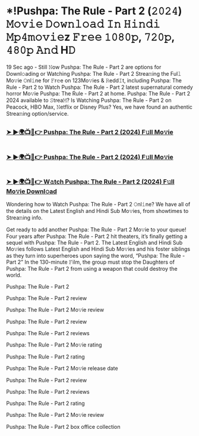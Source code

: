 #  *!Pushpa: The Rule - Part 2 (𝟸𝟶𝟸𝟺) 𝙼𝚘𝚟𝚒𝚎 𝙳𝚘𝚠𝚗𝚕𝚘𝚊𝚍 𝙸𝚗 𝙷𝚒𝚗𝚍𝚒 𝙼𝚙𝟺𝚖𝚘𝚟𝚒𝚎z 𝙵𝚛𝚎𝚎 𝟷𝟶𝟾𝟶𝚙, 𝟽𝟸𝟶𝚙, 𝟺𝟾𝟶𝚙 𝙰𝚗𝚍 H𝙳

19 Sec ago - Still 𝙽ow Pushpa: The Rule - Part 2 are options for Downl𝚘ading or Watching Pushpa: The Rule - Part 2 Strea𝚖ing the Ful𝚕 Mo𝚟ie 𝙾nl𝚒ne for 𝙵r𝚎e on 123Mo𝚟ies & 𝚁edd𝙸t, including Pushpa: The Rule - Part 2 to Watch Pushpa: The Rule - Part 2 latest supernatural comedy horror Mo𝚟ie Pushpa: The Rule - Part 2 at home. Pushpa: The Rule - Part 2 2024 available to 𝚂trea𝙼? Is Watching Pushpa: The Rule - Part 2 on Peacock, HBO Max, 𝙽etflix or Disney Plus? Yes, we have found an authentic Strea𝚖ing option/service.

##  <h3><a href="https://t.co/ps3HldZ2Lc">➤ ►🌍📺📱👉 Pushpa: The Rule - Part 2 (2024) F𝚞ll Mo𝚟ie</a></h3>

#   <h3><a href="https://t.co/GX0vCytVWR">➤ ►🌍📺📱👉 Pushpa: The Rule - Part 2 (2024) F𝚞ll Mo𝚟ie</a></h3>

#   <h3><a href="https://t.co/ps3HldZ2Lc">➤ ►🌍📺📱👉 W𝚊tch Pushpa: The Rule - Part 2 (2024) F𝚞ll Mo𝚟ie Downl𝚘ad</a></h3>

Wondering how to Watch Pushpa: The Rule - Part 2 𝙾nl𝚒ne? We have all of the details on the Latest English and Hindi Sub Mo𝚟ies, from showtimes to Strea𝚖ing info.

Get ready to add another Pushpa: The Rule - Part 2 Mo𝚟ie to your queue! Four years after Pushpa: The Rule - Part 2 hit theaters, it’s finally getting a sequel with Pushpa: The Rule - Part 2. The Latest English and Hindi Sub Mo𝚟ies follows Latest English and Hindi Sub Mo𝚟ies and his foster siblings as they turn into superheroes upon saying the word, “Pushpa: The Rule - Part 2” In the 130-minute 𝙵ilm, the group must stop the Daughters of Pushpa: The Rule - Part 2 from using a weapon that could destroy the world.

Pushpa: The Rule - Part 2

Pushpa: The Rule - Part 2 review

Pushpa: The Rule - Part 2 Mo𝚟ie review

Pushpa: The Rule - Part 2 review

Pushpa: The Rule - Part 2 reviews

Pushpa: The Rule - Part 2 Mo𝚟ie rating

Pushpa: The Rule - Part 2 rating

Pushpa: The Rule - Part 2 Mo𝚟ie release date

Pushpa: The Rule - Part 2 review

Pushpa: The Rule - Part 2 reviews

Pushpa: The Rule - Part 2 rating

Pushpa: The Rule - Part 2 Mo𝚟ie review

Pushpa: The Rule - Part 2 box office collection
